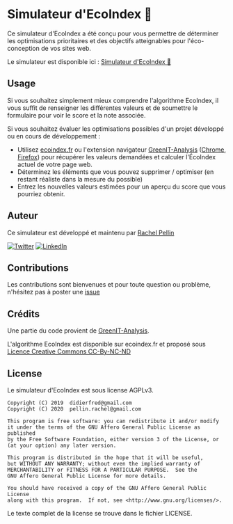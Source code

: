 # Simulateur d'EcoIndex 🌱

Ce simulateur d'EcoIndex a été conçu pour vous permettre de déterminer les optimisations prioritaires et des objectifs atteignables pour l'éco-conception de vos sites web.

Le simulateur est disponible ici : [Simulateur d'EcoIndex 🌱](https://rachelwe.github.io/Simulateur-ecoindex/)

## Usage

Si vous souhaitez simplement mieux comprendre l'algorithme EcoIndex, il vous suffit de renseigner les différentes valeurs et de soumettre le formulaire pour voir le score et la note associée.

Si vous souhaitez évaluer les optimisations possibles d'un projet développé ou en cours de développement :

- Utilisez [ecoindex.fr](http://www.ecoindex.fr/) ou l'extension navigateur [GreenIT-Analysis](https://github.com/cnumr/GreenIT-Analysis) ([Chrome](https://chrome.google.com/webstore/detail/greenit-analysis/mofbfhffeklkbebfclfaiifefjflcpad), [Firefox](https://addons.mozilla.org/fr/firefox/addon/greenit-analysis/)) pour récupérer les valeurs demandées et calculer l'ÉcoIndex actuel de votre page web.
- Déterminez les éléments que vous pouvez supprimer / optimiser (en restant réaliste dans la mesure du possible)
- Entrez les nouvelles valeurs estimées pour un aperçu du score que vous pourriez obtenir.


## Auteur
Ce simulateur est développé et maintenu par [Rachel Pellin](https://prachel.fr/)

[![Twitter](https://img.shields.io/badge/Twitter-4A4A4A?style=flat-square&logo=twitter)](https://twitter.com/r_a_chl)  [![LinkedIn](https://img.shields.io/badge/LinkedIn-4A4A4A?style=flat-square&logo=linkedin)](https://www.linkedin.com/in/rachel-pellin/)

## Contributions
Les contributions sont bienvenues et pour toute question ou problème, n'hésitez pas à poster une [issue](https://github.com/rachelwe/Simulateur-ecoindex/issues)

## Crédits
Une partie du code provient de [GreenIT-Analysis](https://github.com/cnumr/GreenIT-Analysis/).

L'algorithme EcoIndex est disponible sur ecoindex.fr et proposé sous [Licence Creative Commons CC-By-NC-ND](https://creativecommons.org/licenses/by-nc-nd/2.0/fr/)

## License

Le simulateur d'EcoIndex est sous license AGPLv3.

    Copyright (C) 2019  didierfred@gmail.com
    Copyright (C) 2020  pellin.rachel@gmail.com

    This program is free software: you can redistribute it and/or modify
    it under the terms of the GNU Affero General Public License as published
    by the Free Software Foundation, either version 3 of the License, or
    (at your option) any later version.

    This program is distributed in the hope that it will be useful,
    but WITHOUT ANY WARRANTY; without even the implied warranty of
    MERCHANTABILITY or FITNESS FOR A PARTICULAR PURPOSE.  See the
    GNU Affero General Public License for more details.

    You should have received a copy of the GNU Affero General Public License
    along with this program.  If not, see <http://www.gnu.org/licenses/>.

Le texte complet de la license se trouve dans le fichier LICENSE.
